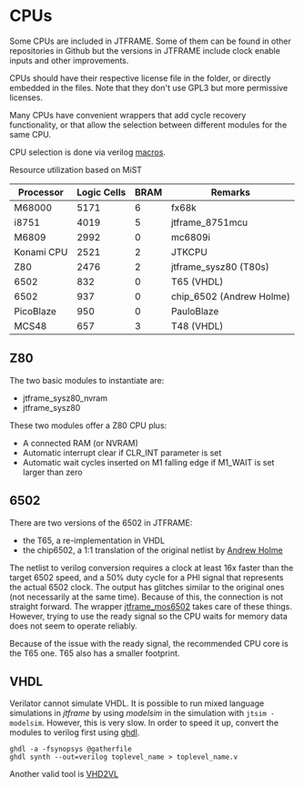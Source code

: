 # CPUs

Some CPUs are included in JTFRAME. Some of them can be found in other repositories in Github but the versions in JTFRAME include clock enable inputs and other improvements.

CPUs should have their respective license file in the folder, or directly embedded in the files. Note that they don't use GPL3 but more permissive licenses.

Many CPUs have convenient wrappers that add cycle recovery functionality, or
that allow the selection between different modules for the same CPU.

CPU selection is done via verilog [macros](macros.md).

Resource utilization based on MiST

Processor   | Logic Cells  |  BRAM |  Remarks
------------|--------------|-------|-----------------
M68000      |  5171        |    6  |  fx68k
i8751       |  4019        |    5  |  jtframe_8751mcu
M6809       |  2992        |    0  |  mc6809i
Konami CPU  |  2521        |    2  |  JTKCPU
Z80         |  2476        |    2  |  jtframe_sysz80 (T80s)
6502        |   832        |    0  |  T65 (VHDL)
6502        |   937        |    0  |  chip_6502 (Andrew Holme)
PicoBlaze   |   950        |    0  |  PauloBlaze
MCS48       |   657        |    3  |  T48 (VHDL)

## Z80

The two basic modules to instantiate are:

- jtframe_sysz80_nvram
- jtframe_sysz80

These two modules offer a Z80 CPU plus:

- A connected RAM (or NVRAM)
- Automatic interrupt clear if CLR_INT parameter is set
- Automatic wait cycles inserted on M1 falling edge if M1_WAIT is set larger than zero

## 6502

There are two versions of the 6502 in JTFRAME:

- the T65, a re-implementation in VHDL
- the chip6502, a 1:1 translation of the original netlist by [Andrew Holme](http://www.aholme.co.uk/6502/Main.htm)

The netlist to verilog conversion requires a clock at least 16x faster than the target 6502 speed, and a 50% duty cycle for a PHI signal that represents the actual 6502 clock. The output has glitches similar to the original ones (not necessarily at the same time). Because of this, the connection is not straight forward. The wrapper [jtframe_mos6502](../hdl/cpu/jtframe_mos6502.v) takes care of these things. However, trying to use the ready signal so the CPU waits for memory data does not seem to operate reliably.

Because of the issue with the ready signal, the recommended CPU core is the T65 one. T65 also has a smaller footprint.

## VHDL

Verilator cannot simulate VHDL. It is possible to run mixed language simulations in _jtframe_ by using _modelsim_ in the simulation with `jtsim -modelsim`. However, this is very slow. In order to speed it up, convert the modules to verilog first using [ghdl](https://github.com/ghdl).

```
ghdl -a -fsynopsys @gatherfile
ghdl synth --out=verilog toplevel_name > toplevel_name.v
```

Another valid tool is [VHD2VL](https://github.com/ldoolitt/vhd2vl)
